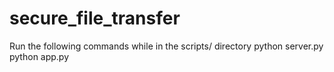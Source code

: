 # secure_file_transfer

Run the following commands while in the scripts/ directory
    python server.py
    python app.py
